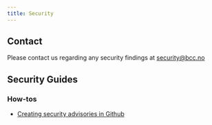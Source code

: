```yaml
---
title: Security
---
```


## Contact
Please contact us regarding any security findings at security@bcc.no

## Security Guides

### How-tos
* [Creating security advisories in Github](./Security-Advisory.md)
